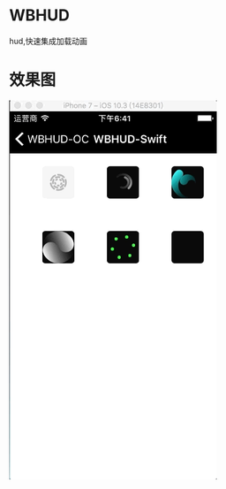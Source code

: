 # WBHUD
hud,快速集成加载动画

效果图
=======
![gif](https://github.com/JsonBin/WBHUD/raw/master/WBHUD.gif "下拉选择菜单")
